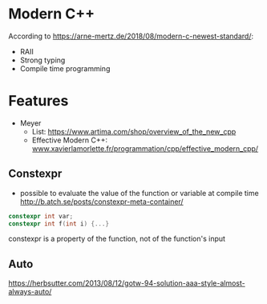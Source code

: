 # Modern C++
According to https://arne-mertz.de/2018/08/modern-c-newest-standard/:
* RAII
* Strong typing
* Compile time programming

# Features
* Meyer
  * List: https://www.artima.com/shop/overview_of_the_new_cpp
  * Effective Modern C++: www.xavierlamorlette.fr/programmation/cpp/effective_modern_cpp/

## Constexpr
* possible to evaluate the value of the function or variable at compile time
http://b.atch.se/posts/constexpr-meta-container/
```c++
constexpr int var;
constexpr int f(int i) {...}
```
constexpr is a property of the function, not of the function's input

## Auto
https://herbsutter.com/2013/08/12/gotw-94-solution-aaa-style-almost-always-auto/
